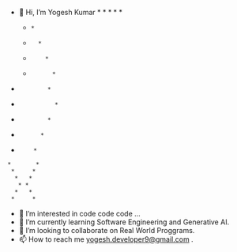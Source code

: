 - 👋 Hi, I’m Yogesh Kumar
        *
       * *
      *   *
     *     *
    *       *
   *         *
  *           *
 *             *
*               *
 *             *
  *           *
   *         *
    *       *
     *     *
      *   *
       * *
      *   *
     *     *

- 👀 I’m interested in code code code ...
- 🌱 I’m currently learning Software Engineering and Generative AI.
- 💞️ I’m looking to collaborate on Real World Proggrams.
- 📫 How to reach me yogesh.developer9@gmail.com .

<!---
its-Yogesh123/its-Yogesh123 is a ✨ special ✨ repository because its `README.md` (this file) appears on your GitHub profile.
You can click the Preview link to take a look at your changes.
--->
